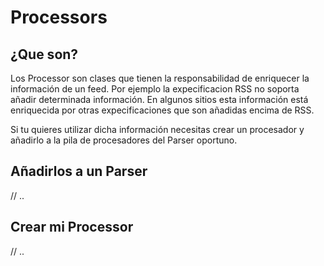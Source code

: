 # Processors

## ¿Que son?

Los Processor son clases que tienen la responsabilidad de enriquecer la información de un feed. Por ejemplo la
expecificacion RSS no soporta añadir determinada información. En algunos sitios esta
información está enriquecida por otras expecificaciones que son añadidas encima de RSS.

Si tu quieres utilizar dicha información necesitas crear un procesador y añadirlo a la pila de procesadores del Parser
oportuno.

## Añadirlos a un Parser

// ..

## Crear mi Processor

// ..